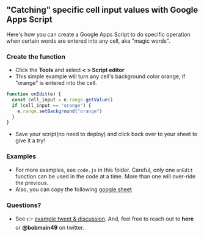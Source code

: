 ## "Catching" specific cell input values with Google Apps Script
Here's how you can create a Google Apps Script to do specific operation when certain words are entered into any cell, aka "magic words".

### Create the function
- Click the **Tools** and select **< > Script editor**
- This simple example will turn any cell's background color orange, if "orange" is entered into the cell.
```javascript
function onEdit(e) {
  const cell_input = e.range.getValue()
  if (cell_input == "orange") {
    e.range.setBackground("orange")
  }
}
```
- Save your script(no need to deploy) and click back over to your sheet to give it a try!

### Examples
- For more examples, see `code.js` in this folder. Careful, only one `onEdit` function can be used in the code at a time. More than one will over-ride the previous.
- Also, you can copy the following [google sheet](https://docs.google.com/spreadsheets/d/1tvy9rdwnP61W2dq4NgyWc5OhbNOIiX8AElDoGTmgtfQ/edit#gid=0)

### Questions?
- See 👉 [example tweet & discussion](< TO DO 🚨TO DO 🚨TO DO 🚨TO DO 🚨TO DO 🚨TO DO 🚨TO DO 🚨TO DO 🚨TO DO 🚨TO DO 🚨TO DO 🚨TO DO 🚨TO DO 🚨TO DO 🚨TO DO 🚨TO DO 🚨TO DO 🚨TO DO 🚨TO DO 🚨TO DO 🚨TO DO 🚨TO DO 🚨TO DO 🚨TO DO 🚨TO DO 🚨TO DO 🚨TO DO 🚨TO DO 🚨TO DO 🚨TO DO 🚨TO DO 🚨TO DO 🚨TO DO 🚨TO DO 🚨TO DO 🚨>). And, feel free to reach out to **here** or **@bobmain49** on twitter.

